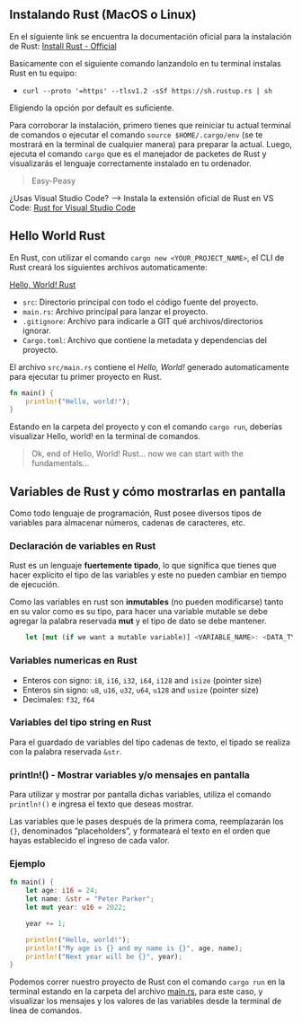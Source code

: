 ## Instalando Rust (MacOS o Linux)

En el siguiente link se encuentra la documentación oficial para la instalación de Rust: [Install Rust - Official](https://www.rust-lang.org/tools/install)

Basicamente con el siguiente comando lanzandolo en tu terminal instalas Rust en tu equipo:
- `curl --proto '=https' --tlsv1.2 -sSf https://sh.rustup.rs | sh`

Eligiendo la opción por default es suficiente. 

Para corroborar la instalación, primero tienes que reiniciar tu actual terminal de comandos o ejecutar el comando `source $HOME/.cargo/env` (se te mostrará en la terminal de cualquier manera) para preparar la actual. Luego, ejecuta el comando `cargo` que es el manejador de packetes de Rust y visualizarás el lenguaje correctamente instalado en tu ordenador.

> Easy-Peasy

¿Usas Visual Studio Code? --> Instala la extensión oficial de Rust en VS Code: [Rust for Visual Studio Code](https://marketplace.visualstudio.com/items?itemName=rust-lang.rust)

## Hello World Rust


En Rust, con utilizar el comando `cargo new <YOUR_PROJECT_NAME>`, el CLI de Rust creará los siguientes archivos automaticamente:

[Hello, World! Rust](hello-world/)

- `src`: Directorio principal con todo el código fuente del proyecto.
- `main.rs`: Archivo principal para lanzar el proyecto.
- `.gitignore`: Archivo para indicarle a GIT qué archivos/directorios ignorar.
- `Cargo.toml`: Archivo que contiene la metadata y dependencias del proyecto.

El archivo `src/main.rs` contiene el *Hello, World!* generado automaticamente para ejecutar tu primer proyecto en Rust.

```Rust
fn main() {
    println!("Hello, world!");
}
```

Estando en la carpeta del proyecto y con el comando `cargo run`, deberías visualizar Hello, world! en la terminal de comandos.

> Ok, end of Hello, World! Rust... now we can start with the fundamentals...

## Variables de Rust y cómo mostrarlas en pantalla

Como todo lenguaje de programación, Rust posee diversos tipos de variables para almacenar números, cadenas de caracteres, etc.

### Declaración de variables en Rust

Rust es un lenguaje **fuertemente tipado**, lo que significa que tienes que hacer explícito el tipo de las variables y este no pueden cambiar en tiempo de ejecución.

Como las variables en rust son **inmutables** (no pueden modificarse) tanto en su valor como es su tipo, para hacer una variable mutable se debe agregar la palabra reservada **mut** y el tipo de dato se debe mantener.

```Rust
    let [mut (if we want a mutable variable)] <VARIABLE_NAME>: <DATA_TYPE> = <VALUE> 
```

### Variables numericas en Rust

- Enteros con signo: `i8`, `i16`, `i32`, `i64`, `i128` and `isize` (pointer size)
- Enteros sin signo: `u8`, `u16`, `u32`, `u64`, `u128` and `usize` (pointer size)
- Decimales: `f32`, `f64`

### Variables del tipo string en Rust

Para el guardado de variables del tipo cadenas de texto, el tipado se realiza con la palabra reservada `&str`.

### println!() - Mostrar variables y/o mensajes en pantalla

Para utilizar y mostrar por pantalla dichas variables, utiliza el comando `println!()` e ingresa el texto que deseas mostrar.

Las variables que le pases después de la primera coma, reemplazarán los `{}`, denominados “placeholders”, y formateará el texto en el orden que hayas establecido el ingreso de cada valor.

### Ejemplo

```Rust
fn main() {
    let age: i16 = 24;
    let name: &str = "Peter Parker";
    let mut year: u16 = 2022;

    year += 1;

    println!("Hello, world!");
    println!("My age is {} and my name is {}", age, name);
    println!("Next year will be {}", year);
}

```

Podemos correr nuestro proyecto de Rust con el comando `cargo run` en la terminal estando en la carpeta del archivo [main.rs](hello-world/src/main.rs), para este caso, y visualizar los mensajes y los valores de las variables desde la terminal de línea de comandos.
